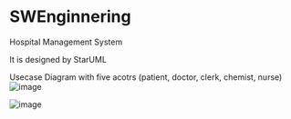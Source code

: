 # SWEnginnering

Hospital Management System

It is designed by StarUML

Usecase Diagram with five acotrs (patient, doctor, clerk, chemist, nurse)
![image](https://github.com/StrongTyphoon/SWEnginnering/assets/98576512/443fd2ac-c0ab-4c58-b0df-601e49fe7e22)

![image](https://github.com/StrongTyphoon/SWEnginnering/assets/98576512/00092123-38f7-46b0-85ae-f0ac43e7669d)
